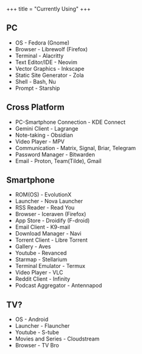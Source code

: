 +++
title = "Currently Using"
+++

## PC

* OS - Fedora (Gnome)
* Browser - Librewolf (Firefox)
* Terminal - Alacritty
* Text Editor/IDE - Neovim
* Vector Graphics - Inkscape 
* Static Site Generator - Zola
* Shell - Bash, Nu
* Prompt - Starship

## Cross Platform

* PC-Smartphone Connection - KDE Connect
* Gemini Client - Lagrange
* Note-taking - Obsidian 
* Video Player - MPV
* Communication - Matrix, Signal, Briar, Telegram
* Password Manager - Bitwarden
* Email - Proton, Team(Tilde), Gmail

## Smartphone

* ROM(OS) - EvolutionX
* Launcher - Nova Launcher
* RSS Reader - Read You
* Browser - Iceraven (Firefox)
* App Store - Droidify (F-droid)
* Email Client - K9-mail
* Download Manager - Navi
* Torrent Client - Libre Torrent
* Gallery - Aves
* Youtube - Revanced
* Starmap - Stellarium
* Terminal Emulator - Termux
* Video Player - VLC
* Reddit Client - Infinity
* Podcast Aggregator - Antennapod

## TV?

* OS - Android
* Launcher - Flauncher
* Youtube - S-tube
* Movies and Series - Cloudstream
* Browser - TV Bro







